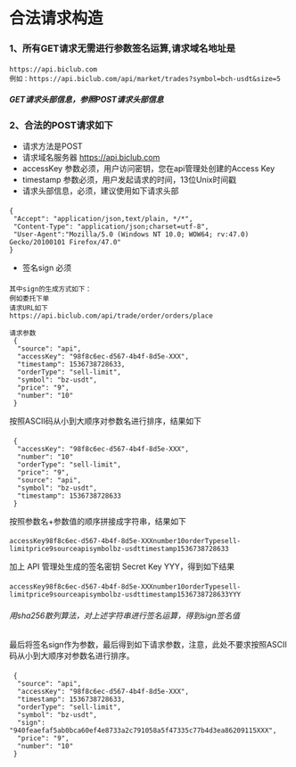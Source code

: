 # 合法请求构造

### 1、所有GET请求无需进行参数签名运算,请求域名地址是 

#### 
``` 
https://api.biclub.com
例如：https://api.biclub.com/api/market/trades?symbol=bch-usdt&size=5
``` 
##### GET请求头部信息，参照POST请求头部信息

### 2、合法的POST请求如下

- 请求方法是POST
- 请求域名服务器 https://api.biclub.com
- accessKey 参数必须，用户访问密钥，您在api管理处创建的Access Key
- timestamp 参数必须，用户发起请求的时间，13位Unix时间戳
- 请求头部信息，必须，建议使用如下请求头部
#### 
``` 
{
 "Accept": "application/json,text/plain, */*",
 "Content-Type": "application/json;charset=utf-8",
 "User-Agent":"Mozilla/5.0 (Windows NT 10.0; WOW64; rv:47.0) Gecko/20100101 Firefox/47.0"
}
``` 
- 签名sign 必须
#### 
``` 
其中sign的生成方式如下：
例如委托下单
请求URL如下
https://api.biclub.com/api/trade/order/orders/place

请求参数
 {
  "source": "api",
  "accessKey": "98f8c6ec-d567-4b4f-8d5e-XXX", 
  "timestamp": 1536738728633,
  "orderType": "sell-limit",
  "symbol": "bz-usdt",
  "price": "9",
  "number": "10"
 }
``` 
按照ASCII码从小到大顺序对参数名进行排序，结果如下
#### 
```
 {
  "accessKey": "98f8c6ec-d567-4b4f-8d5e-XXX", 
  "number": "10"
  "orderType": "sell-limit",
  "price": "9",
  "source": "api",
  "symbol": "bz-usdt",
  "timestamp": 1536738728633
 }
```
按照参数名+参数值的顺序拼接成字符串，结果如下
#### 
```
accessKey98f8c6ec-d567-4b4f-8d5e-XXXnumber10orderTypesell-limitprice9sourceapisymbolbz-usdttimestamp1536738728633
```
加上 API 管理处生成的签名密钥 Secret Key  YYY，得到如下结果
#### 
```
accessKey98f8c6ec-d567-4b4f-8d5e-XXXnumber10orderTypesell-limitprice9sourceapisymbolbz-usdttimestamp1536738728633YYY
```
###### 用sha256散列算法，对上述字符串进行签名运算，得到sign签名值


最后将签名sign作为参数，最后得到如下请求参数，注意，此处不要求按照ASCII码从小到大顺序对参数名进行排序。
#### 
```
 {
  "source": "api", 
  "accessKey": "98f8c6ec-d567-4b4f-8d5e-XXX", 
  "timestamp": 1536738728633, 
  "orderType": "sell-limit", 
  "symbol": "bz-usdt", 
  "sign": "940feaefaf5ab0bca60ef4e8733a2c791058a5f47335c77b4d3ea86209115XXX", 
  "price": "9", 
  "number": "10"
 }
```
